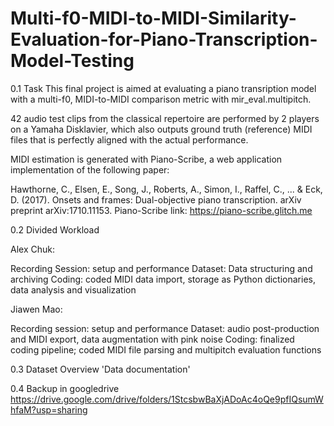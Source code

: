 # Multi-f0-MIDI-to-MIDI-Similarity-Evaluation-for-Piano-Transcription-Model-Testing

0.1 Task
This final project is aimed at evaluating a piano transription model with a multi-f0, MIDI-to-MIDI comparison metric with mir_eval.multipitch.

42 audio test clips from the classical repertoire are performed by 2 players on a Yamaha Disklavier, which also outputs ground truth (reference) MIDI files that is perfectly aligned with the actual performance.

MIDI estimation is generated with Piano-Scribe, a web application implementation of the following paper:

Hawthorne, C., Elsen, E., Song, J., Roberts, A., Simon, I., Raffel, C., ... & Eck, D. (2017). Onsets and frames: Dual-objective piano transcription. arXiv preprint arXiv:1710.11153.
Piano-Scribe link: https://piano-scribe.glitch.me


0.2 Divided Workload

Alex Chuk:

Recording Session: setup and performance
Dataset: Data structuring and archiving
Coding: coded MIDI data import, storage as Python dictionaries, data analysis and visualization

Jiawen Mao:

Recording session: setup and performance
Dataset: audio post-production and MIDI export, data augmentation with pink noise
Coding: finalized coding pipeline; coded MIDI file parsing and multipitch evaluation functions


0.3 Dataset Overview
'Data documentation'

0.4 Backup in googledrive
https://drive.google.com/drive/folders/1StcsbwBaXjADoAc4oQe9pfIQsumWhfaM?usp=sharing




